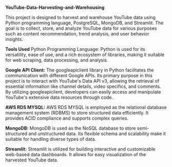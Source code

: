 **YouTube-Data-Harvesting-and-Warehousing**

This project is designed to harvest and warehouse YouTube data using Python programming language, PostgreSQL, MongoDB, and Streamlit. The goal is to collect, store, and analyze YouTube data for various purposes such as content recommendation, trend analysis, and user behavior insights.

**Tools Used**
Python Programming Language:
Python is used for its versatility, ease of use, and a rich ecosystem of libraries, making it suitable for web scraping, data processing, and analysis.

**Google API Client:**
The googleapiclient library in Python facilitates the communication with different Google APIs. Its primary purpose in this project is to interact with YouTube's Data API v3, allowing the retrieval of essential information like channel details, video specifics, and comments. By utilizing googleapiclient, developers can easily access and manipulate YouTube's extensive data resources through code.

**AWS RDS MYSQL:**
AWS RDS MYSQL is employed as the  relational database management system (RDBMS) to store structured data efficiently. It provides ACID compliance and supports complex queries.

**MongoDB:**
MongoDB is used as the NoSQL database to store semi-structured and unstructured data. Its flexible schema and scalability make it suitable for handling diverse types of data.

**Streamlit:**
Streamlit is utilized for building interactive and customizable web-based data dashboards. It allows for easy visualization of the harvested YouTube data.
